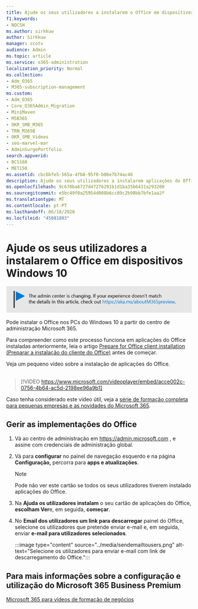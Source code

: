```yaml
---
title: Ajude os seus utilizadores a instalarem o Office em dispositivos Windows 10
f1.keywords:
- NOCSH
ms.author: sirkkuw
author: Sirkkuw
manager: scotv
audience: Admin
ms.topic: article
ms.service: o365-administration
localization_priority: Normal
ms.collection:
- Adm_O365
- M365-subscription-management
ms.custom:
- Adm_O365
- Core_O365Admin_Migration
- MiniMaven
- MSB365
- OKR_SMB_M365
- TRN_M365B
- OKR_SMB_Videos
- seo-marvel-mar
- AdminSurgePortfolio
search.appverid:
- BCS160
- MET150
ms.assetid: cbc6bfe5-565a-4fb8-95f0-b06e7b74ac46
description: Ajude os seus utilizadores a instalarem aplicações do Office em dispositivos Windows 10 e a instalar facilmente o Office nos PCs do Windows 10 a partir do centro de administração microsoft 365.
ms.openlocfilehash: 9c670ba6727d47276291b1d1ba35b6431a293200
ms.sourcegitcommit: e5bc49f0a25954d008b6cc09c2b98bb7bfe1aa2f
ms.translationtype: MT
ms.contentlocale: pt-PT
ms.lasthandoff: 06/18/2020
ms.locfileid: "45081893"
---
```

# <a name="help-your-users-install-office-on-windows-10-devices"></a>Ajude os seus utilizadores a instalarem o Office em dispositivos Windows 10

[![Etiqueta que informa que o centro de administração está a mudar e que pode encontrar mais detalhes em aka.ms/aboutM365preview.](../media/m365admincenterchanging.png)](https://docs.microsoft.com/office365/admin/microsoft-365-admin-center-preview)

Pode instalar o Office nos PCs do Windows 10 a partir do centro de administração Microsoft 365.
  
Para compreender como este processo funciona em aplicações do Office instaladas anteriormente, leia o artigo [Prepare for Office client installation (Preparar a instalação do cliente do Office)](prepare-for-office-client-deployment.md) antes de começar.

Veja um pequeno vídeo sobre a instalação de aplicações do Office.<br><br>

> [!VIDEO https://www.microsoft.com/videoplayer/embed/acce002c-0756-4b64-ac5d-2198ee96a9b1] 

Caso tenha considerado este vídeo útil, veja a [série de formação completa para pequenas empresas e as novidades do Microsoft 365](https://support.microsoft.com/office/6ab4bbcd-79cf-4000-a0bd-d42ce4d12816).

## <a name="manage-office-deployments"></a>Gerir as implementações do Office

1. Vá ao centro de administração em <a href="https://go.microsoft.com/fwlink/p/?linkid=2024339" target="_blank">https://admin.microsoft.com</a> , e assine com credenciais de administração global. 

2. Vá para **configurar** no painel de navegação esquerdo e na página **Configuração,** percorra para **apps e atualizações**.
    > [!NOTE]
    > Pode não ver este cartão se todos os seus utilizadores tiverem instalado aplicações do Office.
  
3. Na **Ajuda os utilizadores instalam** o seu cartão de aplicações do Office, **escolham Ver**e, em seguida, **começar**.
    
4. No **Email dos utilizadores um link para descarregar** painel do Office, selecione os utilizadores que pretende enviar e-mail e, em seguida, enviar **e-mail para utilizadores selecionados**.

    
      :::image type="content" source="../media/sendemailtousers.png" alt-text="Selecione os utilizadores para enviar e-mail com link de descarregamento do Office.":::

## <a name="for-more-on-setting-up-and-using-microsoft-365-business-premium"></a>Para mais informações sobre a configuração e utilização do Microsoft 365 Business Premium

[Microsoft 365 para vídeos de formação de negócios](https://support.microsoft.com/office/6ab4bbcd-79cf-4000-a0bd-d42ce4d12816)
